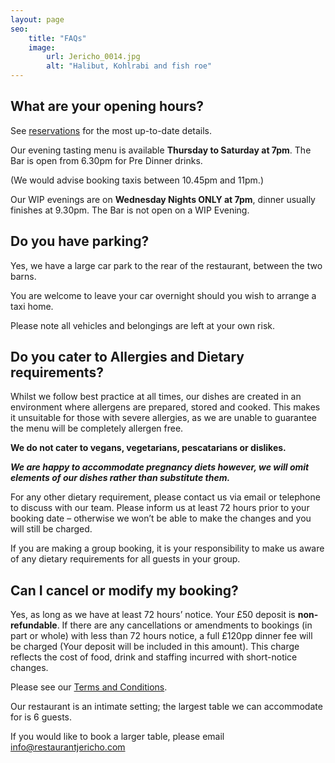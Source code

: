 ```yaml
---
layout: page
seo:
    title: "FAQs"
    image:
        url: Jericho_0014.jpg
        alt: "Halibut, Kohlrabi and fish roe"
---
```


## What are your opening hours?

See <a href="https://booking.resdiary.com/widget/Standard/RestaurantJericho/37740" target="_blank">reservations</a> for the most up-to-date details.

Our evening tasting menu is available **Thursday to Saturday at 7pm**. The Bar is open from 6.30pm for Pre Dinner drinks.

(We would advise booking taxis between 10.45pm and 11pm.)

Our WIP evenings are on **Wednesday Nights ONLY at 7pm**, dinner usually finishes at 9.30pm. The Bar is not open on a WIP Evening.


## Do you have parking?

Yes, we have a large car park to the rear of the restaurant, between the two barns.

You are welcome to leave your car overnight should you wish to arrange a taxi home.

Please note all vehicles and belongings are left at your own risk. 

## Do you cater to Allergies and Dietary requirements?

Whilst we follow best practice at all times, our dishes are created in an environment where allergens are prepared, stored and cooked. This makes it unsuitable for those with severe allergies, as we are unable to guarantee the menu will be completely allergen free. 

**We do not cater to vegans, vegetarians, pescatarians or dislikes.**

**_We are happy to accommodate pregnancy diets however, we will omit elements of our dishes rather than substitute them._**

For any other dietary requirement, please contact us via email or telephone to discuss with our team. Please inform us at least 72 hours prior to your booking date – otherwise we won’t be able to make the changes and you will still be charged.

If you are making a group booking, it is your responsibility to make us aware of any dietary requirements for all guests in your group.


## Can I cancel or modify my booking?

Yes, as long as we have at least 72 hours’ notice. Your £50 deposit is **non-refundable**. If there are any cancellations or amendments to bookings (in part or whole) with less than 72 hours notice, a full £120pp dinner fee will be charged (Your deposit will be included in this amount).
This charge reflects the cost of food, drink and staffing incurred with short-notice changes.

Please see our [Terms and Conditions](/terms).

Our restaurant is an intimate setting; the largest table we can accommodate for is 6 guests.

If you would like to book a larger table, please email [info@restaurantjericho.com](mailto:info@restaurantjericho.com)
